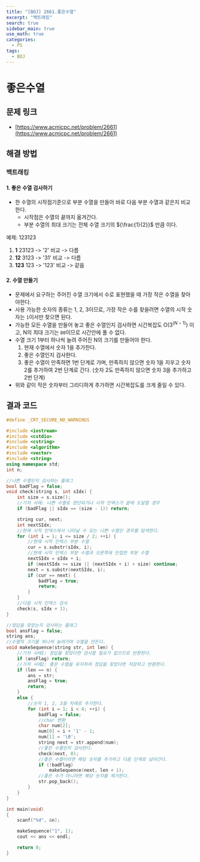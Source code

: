```yaml
---
title: "[BOJ] 2661.좋은수열"
excerpt: "백트래킹"
search: true
sidebar_main: true
use_math: true
categories:
  - PS
tags:
  - BOJ
---
```


# 좋은수열

## 문제 링크
- [https://www.acmicpc.net/problem/2661](https://www.acmicpc.net/problem/2661)

## 해결 방법
### 백트래킹
#### 1. 좋은 수열 검사하기
- 한 수열의 시작점기준으로 부분 수열을 만들어 바로 다음 부분 수열과 같은지 비교한다.
  - 시작점은 수열의 끝까지 옮겨간다.
  - 부분 수열의 최대 크기는 전체 수열 크기의 ${\frac{1}{2}}$ 만큼 이다.

예제: 123123
1) **1** 23123 -> '2' 비교 -> 다름
2) **12** 3123 -> '31' 비교 -> 다름
3) **123** 123 -> '123' 비교 -> 같음

#### 2. 수열 만들기
- 문제에서 요구하는 주어진 수열 크기에서 수로 표현했을 때 가장 작은 수열을 찾아야한다.
- 사용 가능한 숫자의 종류는 1, 2, 3이므로, 가장 작은 수를 찾을려면 수열의 시작 숫자는 ```1```이서만 찾으면 된다.
- 가능한 모든 수열을 만들어 놓고 좋은 수열인지 검사하면 시간복잡도 O($3^(N-1)$) 이고, N의 최대 크기는 ```80```이므로 시간안에 풀 수 없다.
- 수열 크기 1부터 하나씩 늘려 주어진 N의 크기를 만들어야 한다.
  1. 현재 수열에서 숫자 1을 추가한다.
  2. 좋은 수열인지 검사한다.
  3. 좋은 수열이 만족하면 1번 단계로 가며, 만족하지 않으면 숫자 1을 지우고 숫자 2를 추가하여 2번 단계로 간다.
  (숫자 2도 만족하지 않으면 숫자 3을 추가하고 2번 단계)
- 위와 같이 작은 숫자부터 그리디하게 추가하면 시간복잡도를 크게 줄일 수 있다.

## 결과 코드

```cpp
#define _CRT_SECURE_NO_WARNINGS

#include <iostream>
#include <cstdio>
#include <cstring>
#include <algorithm>
#include <vector>
#include <string>
using namespace std;
int n;

//나쁜 수열인지 검사하는 플래그
bool badFlag = false;
void check(string s, int sIdx) {
	int size = s.size();
	//기저 사례: 나쁜 수열로 판단되거나 시작 인덱스가 끝에 도달할 경우
	if (badFlag || sIdx == (size - 1)) return;

	string cur, next;
	int nextSIdx;
	//현재 시작 인덱스에서 나타날 수 있는 나쁜 수열인 경우를 탐색한다.
	for (int i = 1; i <= size / 2; ++i) {
		//현재 시작 인덱스 부분 수열
		cur = s.substr(sIdx, i);
		//현재 시작 인덱스 부분 수열과 오른쪽에 인접한 부분 수열
		nextSIdx = sIdx + i;
		if (nextSIdx >= size || (nextSIdx + i) > size) continue;
		next = s.substr(nextSIdx, i);
		if (cur == next) {
			badFlag = true;
			return;
		}
	}
	//다음 시작 인덱스 검사
	check(s, sIdx + 1);
}

//정답을 찾았는지 검사하는 플래그
bool ansFlag = false;
string ans;
//수열의 크기를 하나씩 늘려가며 수열을 만든다.
void makeSequence(string str, int len) {
	//기저 사례1: 정답을 찾았다면 검사할 필요가 없으므로 반환한다.
	if (ansFlag) return;
	//기저 사례2: 좋은 수열을 유지하여 정답을 찾았다면 저장하고 반환한다.
	if (len == n) {
		ans = str;
		ansFlag = true;
		return;
	}
	else {
		//숫자 1, 2, 3을 차례로 추가한다.
		for (int i = 1; i < 4; ++i) {
			badFlag = false;
			//char 변환
			char num[2];
			num[0] = i + '1' - 1;
			num[1] = '\0';
			string next = str.append(num);
			//좋은 수열인지 검사한다.
			check(next, 0);
			//좋은 수열이라면 해당 숫자를 추가하고 다음 단계로 넘어간다.
			if (!badFlag)
				makeSequence(next, len + 1);
			//좋은 수가 아니라면 해당 숫자를 제거한다.
			str.pop_back();
		}
	}
}

int main(void)
{
	scanf("%d", &n);

	makeSequence("1", 1);
	cout << ans << endl;

	return 0;
}
```
